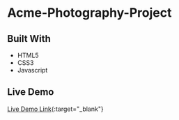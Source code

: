 # Acme-Photography-Project

## Built With

- HTML5
- CSS3
- Javascript

## Live Demo 

[Live Demo Link](https://chandan-devs.github.io/Acme-Photography-Project/){:target="_blank"}
